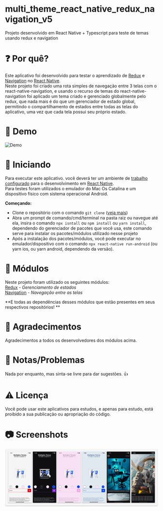 # multi_theme_react_native_redux_navigation_v5
Projeto desenvolvido em React Native + Typescript para teste de temas usando redux e navigation

# :question: Por quê? 
Este aplicativo foi desenvolvido para testar o aprendizado de [Redux](https://redux.js.org/) e [Navigation](https://reactnavigation.org/) no [React Native](https://reactnative.dev). </br>
Neste projeto foi criado uma rota simples de navegação entre 3 telas com o react-native-navigation, e usando o recurso de temas do react-native-navigation foi aplicado um tema criado e gerenciado globalmente pelo redux, que nada mais é do que um gerenciador de estado global, permitindo o compartilhamento de estados entre todas as telas do aplicativo, uma vez que cada tela possui seu próprio estado.</br>

# :iphone: Demo
![Demo](https://github.com/diegodls/multi_theme_react_native_redux_navigation_v5/blob/assets/mult_theme_gif.gif?raw=true)</br>

# :rocket: Iniciando
Para executar este aplicativo. você deverá ter um ambiente de [trabalho configurado](https://www.google.com/) para o desenvolvimento em [React Native](https://reactnative.dev).</br>
Para testes foram utilizados o emulador do Mac Os Catalina e um dispositivo físico com sistema operacional Android.</br>

**Começando:**
* Clone o repositório com o comando `git clone` ([veja mais](https://help.github.com/pt/github/creating-cloning-and-archiving-repositories/cloning-a-repository))
* Abra um prompt de comando/cmd/terminal na pasta raiz ou navegue até ela, insira o comando `npx isntall` ou `npm install` ou `yarn install`, dependendo do gerenciador de pacotes que você usa, este comando serve para instalar os pacotes/módulos utilizado nesse projeto
* Após a instalação dos pacotes/módulos, você pode executar no emulador/dispositivo com o comando `npx react-native run-android` (ou yarn ios, ou yarn android, dependendo da versão).

# :nut_and_bolt: Módulos
Neste projeto foram utilizado os seguintes módulos:</br>
[Redux](https://redux.js.org/) - *Gerenciamento de estados*</br>
[Navigation](https://reactnavigation.org/) - *Navegação entre as telas*</br>

**E todas as dependências desses módulos que estão presentes em seus respectivos repositórios! **

# :clap: Agradecimentos
Agradecimentos a todos os desenvolvedores dos módulos acima.

# :page_with_curl: Notas/Problemas
Nada por enquanto, mas sinta-se livre para dar sugestões. :thumbsup:

# :warning: Licença
Você pode usar este aplicativos para estudos, e apenas para estudo, está proibido a sua publicação ou apropriação do código.

# :camera: Screenshots
![Screenshots](https://github.com/diegodls/multi_theme_react_native_redux_navigation_v5/blob/assets/mult_theme_screenshots.png?raw=true)</br>
